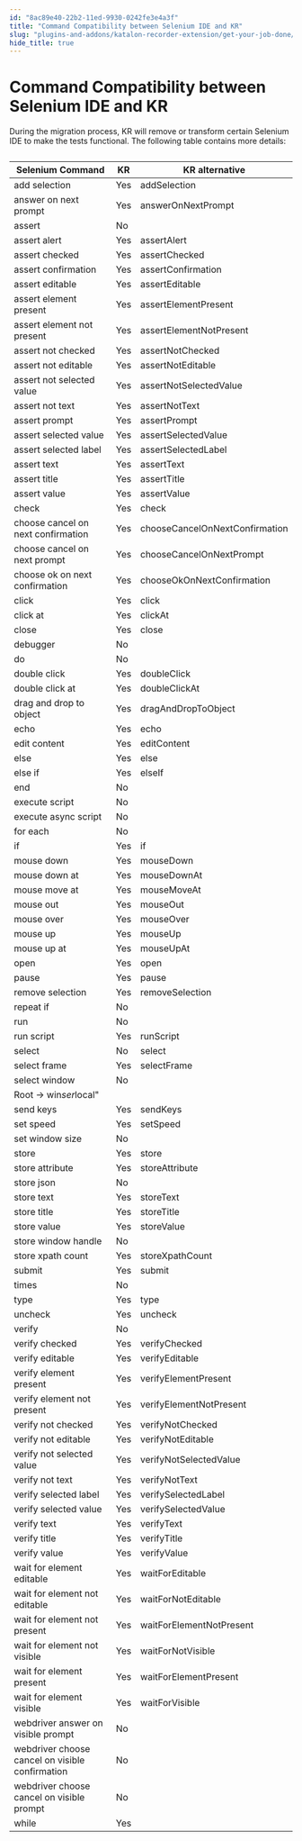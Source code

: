 ```yaml
---
id: "8ac89e40-22b2-11ed-9930-0242fe3e4a3f"
title: "Command Compatibility between Selenium IDE and KR"
slug: "plugins-and-addons/katalon-recorder-extension/get-your-job-done/extend-katalon-recorder/command-compatibility-between-selenium-ide-and-kr"
hide_title: true
---
```

  

# <a id="id" class="anchor_top_offset"/><a id="ariaid-title1" class="anchor_top_offset"/>Command Compatibility between Selenium IDE and KR

  
    
<p xmlns="http://www.w3.org/1999/xhtml" className="p">During the migration process, KR will remove or transform   certain Selenium IDE to make the tests functional. The following   table contains more details:</p> 
    
<table xmlns="http://www.w3.org/1999/xhtml" className="table"><caption /><thead className="thead">     <tr className>       <th className="entry anchor_top_offset" id="id__entry__1">Selenium Command</th>       <th className="entry anchor_top_offset" id="id__entry__2">KR</th>       <th className="entry anchor_top_offset" id="id__entry__3">KR alternative</th>     </tr>   </thead><tbody className="tbody">     <tr className>       <td className="entry" headers="id__entry__1 id__entry__2 id__entry__3 ">add selection</td>       <td className="entry" headers="id__entry__1 id__entry__2 id__entry__3 ">Yes</td>       <td className="entry" headers="id__entry__1 id__entry__2 id__entry__3 ">addSelection</td>     </tr>     <tr className>       <td className="entry" headers="id__entry__1 id__entry__2 id__entry__3 ">answer on next prompt</td>       <td className="entry" headers="id__entry__1 id__entry__2 id__entry__3 ">Yes</td>       <td className="entry" headers="id__entry__1 id__entry__2 id__entry__3 ">answerOnNextPrompt</td>     </tr>     <tr className>       <td className="entry" headers="id__entry__1 id__entry__2 id__entry__3 ">assert</td>       <td className="entry" headers="id__entry__1 id__entry__2 id__entry__3 ">No</td>       <td className="entry" headers="id__entry__1 id__entry__2 id__entry__3 ">       </td></tr>     <tr className>       <td className="entry" headers="id__entry__1 id__entry__2 id__entry__3 ">assert alert</td>       <td className="entry" headers="id__entry__1 id__entry__2 id__entry__3 ">Yes</td>       <td className="entry" headers="id__entry__1 id__entry__2 id__entry__3 ">assertAlert</td>     </tr>     <tr className>       <td className="entry" headers="id__entry__1 id__entry__2 id__entry__3 ">assert checked</td>       <td className="entry" headers="id__entry__1 id__entry__2 id__entry__3 ">Yes</td>       <td className="entry" headers="id__entry__1 id__entry__2 id__entry__3 ">assertChecked</td>     </tr>     <tr className>       <td className="entry" headers="id__entry__1 id__entry__2 id__entry__3 ">assert confirmation</td>       <td className="entry" headers="id__entry__1 id__entry__2 id__entry__3 ">Yes</td>       <td className="entry" headers="id__entry__1 id__entry__2 id__entry__3 ">assertConfirmation</td>     </tr>     <tr className>       <td className="entry" headers="id__entry__1 id__entry__2 id__entry__3 ">assert editable</td>       <td className="entry" headers="id__entry__1 id__entry__2 id__entry__3 ">Yes</td>       <td className="entry" headers="id__entry__1 id__entry__2 id__entry__3 ">assertEditable</td>     </tr>     <tr className>       <td className="entry" headers="id__entry__1 id__entry__2 id__entry__3 ">assert element present</td>       <td className="entry" headers="id__entry__1 id__entry__2 id__entry__3 ">Yes</td>       <td className="entry" headers="id__entry__1 id__entry__2 id__entry__3 ">assertElementPresent</td>     </tr>     <tr className>       <td className="entry" headers="id__entry__1 id__entry__2 id__entry__3 ">assert element not present</td>       <td className="entry" headers="id__entry__1 id__entry__2 id__entry__3 ">Yes</td>       <td className="entry" headers="id__entry__1 id__entry__2 id__entry__3 ">assertElementNotPresent</td>     </tr>     <tr className>       <td className="entry" headers="id__entry__1 id__entry__2 id__entry__3 ">assert not checked</td>       <td className="entry" headers="id__entry__1 id__entry__2 id__entry__3 ">Yes</td>       <td className="entry" headers="id__entry__1 id__entry__2 id__entry__3 ">assertNotChecked</td>     </tr>     <tr className>       <td className="entry" headers="id__entry__1 id__entry__2 id__entry__3 ">assert not editable</td>       <td className="entry" headers="id__entry__1 id__entry__2 id__entry__3 ">Yes</td>       <td className="entry" headers="id__entry__1 id__entry__2 id__entry__3 ">assertNotEditable</td>     </tr>     <tr className>       <td className="entry" headers="id__entry__1 id__entry__2 id__entry__3 ">assert not selected value</td>       <td className="entry" headers="id__entry__1 id__entry__2 id__entry__3 ">Yes</td>       <td className="entry" headers="id__entry__1 id__entry__2 id__entry__3 ">assertNotSelectedValue</td>     </tr>     <tr className>       <td className="entry" headers="id__entry__1 id__entry__2 id__entry__3 ">assert not text</td>       <td className="entry" headers="id__entry__1 id__entry__2 id__entry__3 ">Yes</td>       <td className="entry" headers="id__entry__1 id__entry__2 id__entry__3 ">assertNotText</td>     </tr>     <tr className>       <td className="entry" headers="id__entry__1 id__entry__2 id__entry__3 ">assert prompt</td>       <td className="entry" headers="id__entry__1 id__entry__2 id__entry__3 ">Yes</td>       <td className="entry" headers="id__entry__1 id__entry__2 id__entry__3 ">assertPrompt</td>     </tr>     <tr className>       <td className="entry" headers="id__entry__1 id__entry__2 id__entry__3 ">assert selected value</td>       <td className="entry" headers="id__entry__1 id__entry__2 id__entry__3 ">Yes</td>       <td className="entry" headers="id__entry__1 id__entry__2 id__entry__3 ">assertSelectedValue</td>     </tr>     <tr className>       <td className="entry" headers="id__entry__1 id__entry__2 id__entry__3 ">assert selected label</td>       <td className="entry" headers="id__entry__1 id__entry__2 id__entry__3 ">Yes</td>       <td className="entry" headers="id__entry__1 id__entry__2 id__entry__3 ">assertSelectedLabel</td>     </tr>     <tr className>       <td className="entry" headers="id__entry__1 id__entry__2 id__entry__3 ">assert text</td>       <td className="entry" headers="id__entry__1 id__entry__2 id__entry__3 ">Yes</td>       <td className="entry" headers="id__entry__1 id__entry__2 id__entry__3 ">assertText</td>     </tr>     <tr className>       <td className="entry" headers="id__entry__1 id__entry__2 id__entry__3 ">assert title</td>       <td className="entry" headers="id__entry__1 id__entry__2 id__entry__3 ">Yes</td>       <td className="entry" headers="id__entry__1 id__entry__2 id__entry__3 ">assertTitle</td>     </tr>     <tr className>       <td className="entry" headers="id__entry__1 id__entry__2 id__entry__3 ">assert value</td>       <td className="entry" headers="id__entry__1 id__entry__2 id__entry__3 ">Yes</td>       <td className="entry" headers="id__entry__1 id__entry__2 id__entry__3 ">assertValue</td>     </tr>     <tr className>       <td className="entry" headers="id__entry__1 id__entry__2 id__entry__3 ">check</td>       <td className="entry" headers="id__entry__1 id__entry__2 id__entry__3 ">Yes</td>       <td className="entry" headers="id__entry__1 id__entry__2 id__entry__3 ">check</td>     </tr>     <tr className>       <td className="entry" headers="id__entry__1 id__entry__2 id__entry__3 ">choose cancel on next confirmation</td>       <td className="entry" headers="id__entry__1 id__entry__2 id__entry__3 ">Yes</td>       <td className="entry" headers="id__entry__1 id__entry__2 id__entry__3 ">chooseCancelOnNextConfirmation</td>     </tr>     <tr className>       <td className="entry" headers="id__entry__1 id__entry__2 id__entry__3 ">choose cancel on next prompt</td>       <td className="entry" headers="id__entry__1 id__entry__2 id__entry__3 ">Yes</td>       <td className="entry" headers="id__entry__1 id__entry__2 id__entry__3 ">chooseCancelOnNextPrompt</td>     </tr>     <tr className>       <td className="entry" headers="id__entry__1 id__entry__2 id__entry__3 ">choose ok on next confirmation</td>       <td className="entry" headers="id__entry__1 id__entry__2 id__entry__3 ">Yes</td>       <td className="entry" headers="id__entry__1 id__entry__2 id__entry__3 ">chooseOkOnNextConfirmation</td>     </tr>     <tr className>       <td className="entry" headers="id__entry__1 id__entry__2 id__entry__3 ">click</td>       <td className="entry" headers="id__entry__1 id__entry__2 id__entry__3 ">Yes</td>       <td className="entry" headers="id__entry__1 id__entry__2 id__entry__3 ">click</td>     </tr>     <tr className>       <td className="entry" headers="id__entry__1 id__entry__2 id__entry__3 ">click at</td>       <td className="entry" headers="id__entry__1 id__entry__2 id__entry__3 ">Yes</td>       <td className="entry" headers="id__entry__1 id__entry__2 id__entry__3 ">clickAt</td>     </tr>     <tr className>       <td className="entry" headers="id__entry__1 id__entry__2 id__entry__3 ">close</td>       <td className="entry" headers="id__entry__1 id__entry__2 id__entry__3 ">Yes</td>       <td className="entry" headers="id__entry__1 id__entry__2 id__entry__3 ">close</td>     </tr>     <tr className>       <td className="entry" headers="id__entry__1 id__entry__2 id__entry__3 ">debugger</td>       <td className="entry" headers="id__entry__1 id__entry__2 id__entry__3 ">No</td>       <td className="entry" headers="id__entry__1 id__entry__2 id__entry__3 ">       </td></tr>     <tr className>       <td className="entry" headers="id__entry__1 id__entry__2 id__entry__3 ">do</td>       <td className="entry" headers="id__entry__1 id__entry__2 id__entry__3 ">No</td>       <td className="entry" headers="id__entry__1 id__entry__2 id__entry__3 ">       </td></tr>     <tr className>       <td className="entry" headers="id__entry__1 id__entry__2 id__entry__3 ">double click</td>       <td className="entry" headers="id__entry__1 id__entry__2 id__entry__3 ">Yes</td>       <td className="entry" headers="id__entry__1 id__entry__2 id__entry__3 ">doubleClick</td>     </tr>     <tr className>       <td className="entry" headers="id__entry__1 id__entry__2 id__entry__3 ">double click at</td>       <td className="entry" headers="id__entry__1 id__entry__2 id__entry__3 ">Yes</td>       <td className="entry" headers="id__entry__1 id__entry__2 id__entry__3 ">doubleClickAt</td>     </tr>     <tr className>       <td className="entry" headers="id__entry__1 id__entry__2 id__entry__3 ">drag and drop to object</td>       <td className="entry" headers="id__entry__1 id__entry__2 id__entry__3 ">Yes</td>       <td className="entry" headers="id__entry__1 id__entry__2 id__entry__3 ">dragAndDropToObject</td>     </tr>     <tr className>       <td className="entry" headers="id__entry__1 id__entry__2 id__entry__3 ">echo</td>       <td className="entry" headers="id__entry__1 id__entry__2 id__entry__3 ">Yes</td>       <td className="entry" headers="id__entry__1 id__entry__2 id__entry__3 ">echo</td>     </tr>     <tr className>       <td className="entry" headers="id__entry__1 id__entry__2 id__entry__3 ">edit content</td>       <td className="entry" headers="id__entry__1 id__entry__2 id__entry__3 ">Yes</td>       <td className="entry" headers="id__entry__1 id__entry__2 id__entry__3 ">editContent</td>     </tr>     <tr className>       <td className="entry" headers="id__entry__1 id__entry__2 id__entry__3 ">else</td>       <td className="entry" headers="id__entry__1 id__entry__2 id__entry__3 ">Yes</td>       <td className="entry" headers="id__entry__1 id__entry__2 id__entry__3 ">else</td>     </tr>     <tr className>       <td className="entry" headers="id__entry__1 id__entry__2 id__entry__3 ">else if</td>       <td className="entry" headers="id__entry__1 id__entry__2 id__entry__3 ">Yes</td>       <td className="entry" headers="id__entry__1 id__entry__2 id__entry__3 ">elseIf</td>     </tr>     <tr className>       <td className="entry" headers="id__entry__1 id__entry__2 id__entry__3 ">end</td>       <td className="entry" headers="id__entry__1 id__entry__2 id__entry__3 ">No</td>       <td className="entry" headers="id__entry__1 id__entry__2 id__entry__3 ">       </td></tr>     <tr className>       <td className="entry" headers="id__entry__1 id__entry__2 id__entry__3 ">execute script</td>       <td className="entry" headers="id__entry__1 id__entry__2 id__entry__3 ">No</td>       <td className="entry" headers="id__entry__1 id__entry__2 id__entry__3 ">       </td></tr>     <tr className>       <td className="entry" headers="id__entry__1 id__entry__2 id__entry__3 ">execute async script</td>       <td className="entry" headers="id__entry__1 id__entry__2 id__entry__3 ">No</td>       <td className="entry" headers="id__entry__1 id__entry__2 id__entry__3 ">       </td></tr>     <tr className>       <td className="entry" headers="id__entry__1 id__entry__2 id__entry__3 ">for each</td>       <td className="entry" headers="id__entry__1 id__entry__2 id__entry__3 ">No</td>       <td className="entry" headers="id__entry__1 id__entry__2 id__entry__3 ">       </td></tr>     <tr className>       <td className="entry" headers="id__entry__1 id__entry__2 id__entry__3 ">if</td>       <td className="entry" headers="id__entry__1 id__entry__2 id__entry__3 ">Yes</td>       <td className="entry" headers="id__entry__1 id__entry__2 id__entry__3 ">if</td>     </tr>     <tr className>       <td className="entry" headers="id__entry__1 id__entry__2 id__entry__3 ">mouse down</td>       <td className="entry" headers="id__entry__1 id__entry__2 id__entry__3 ">Yes</td>       <td className="entry" headers="id__entry__1 id__entry__2 id__entry__3 ">mouseDown</td>     </tr>     <tr className>       <td className="entry" headers="id__entry__1 id__entry__2 id__entry__3 ">mouse down at</td>       <td className="entry" headers="id__entry__1 id__entry__2 id__entry__3 ">Yes</td>       <td className="entry" headers="id__entry__1 id__entry__2 id__entry__3 ">mouseDownAt</td>     </tr>     <tr className>       <td className="entry" headers="id__entry__1 id__entry__2 id__entry__3 ">mouse move at</td>       <td className="entry" headers="id__entry__1 id__entry__2 id__entry__3 ">Yes</td>       <td className="entry" headers="id__entry__1 id__entry__2 id__entry__3 ">mouseMoveAt</td>     </tr>     <tr className>       <td className="entry" headers="id__entry__1 id__entry__2 id__entry__3 ">mouse out</td>       <td className="entry" headers="id__entry__1 id__entry__2 id__entry__3 ">Yes</td>       <td className="entry" headers="id__entry__1 id__entry__2 id__entry__3 ">mouseOut</td>     </tr>     <tr className>       <td className="entry" headers="id__entry__1 id__entry__2 id__entry__3 ">mouse over</td>       <td className="entry" headers="id__entry__1 id__entry__2 id__entry__3 ">Yes</td>       <td className="entry" headers="id__entry__1 id__entry__2 id__entry__3 ">mouseOver</td>     </tr>     <tr className>       <td className="entry" headers="id__entry__1 id__entry__2 id__entry__3 ">mouse up</td>       <td className="entry" headers="id__entry__1 id__entry__2 id__entry__3 ">Yes</td>       <td className="entry" headers="id__entry__1 id__entry__2 id__entry__3 ">mouseUp</td>     </tr>     <tr className>       <td className="entry" headers="id__entry__1 id__entry__2 id__entry__3 ">mouse up at</td>       <td className="entry" headers="id__entry__1 id__entry__2 id__entry__3 ">Yes</td>       <td className="entry" headers="id__entry__1 id__entry__2 id__entry__3 ">mouseUpAt</td>     </tr>     <tr className>       <td className="entry" headers="id__entry__1 id__entry__2 id__entry__3 ">open</td>       <td className="entry" headers="id__entry__1 id__entry__2 id__entry__3 ">Yes</td>       <td className="entry" headers="id__entry__1 id__entry__2 id__entry__3 ">open</td>     </tr>     <tr className>       <td className="entry" headers="id__entry__1 id__entry__2 id__entry__3 ">pause</td>       <td className="entry" headers="id__entry__1 id__entry__2 id__entry__3 ">Yes</td>       <td className="entry" headers="id__entry__1 id__entry__2 id__entry__3 ">pause</td>     </tr>     <tr className>       <td className="entry" headers="id__entry__1 id__entry__2 id__entry__3 ">remove selection</td>       <td className="entry" headers="id__entry__1 id__entry__2 id__entry__3 ">Yes</td>       <td className="entry" headers="id__entry__1 id__entry__2 id__entry__3 ">removeSelection</td>     </tr>     <tr className>       <td className="entry" headers="id__entry__1 id__entry__2 id__entry__3 ">repeat if</td>       <td className="entry" headers="id__entry__1 id__entry__2 id__entry__3 ">No</td>       <td className="entry" headers="id__entry__1 id__entry__2 id__entry__3 ">       </td></tr>     <tr className>       <td className="entry" headers="id__entry__1 id__entry__2 id__entry__3 ">run</td>       <td className="entry" headers="id__entry__1 id__entry__2 id__entry__3 ">No</td>       <td className="entry" headers="id__entry__1 id__entry__2 id__entry__3 ">       </td></tr>     <tr className>       <td className="entry" headers="id__entry__1 id__entry__2 id__entry__3 ">run script</td>       <td className="entry" headers="id__entry__1 id__entry__2 id__entry__3 ">Yes</td>       <td className="entry" headers="id__entry__1 id__entry__2 id__entry__3 ">runScript</td>     </tr>     <tr className>       <td className="entry" headers="id__entry__1 id__entry__2 id__entry__3 ">select</td>       <td className="entry" headers="id__entry__1 id__entry__2 id__entry__3 ">No</td>       <td className="entry" headers="id__entry__1 id__entry__2 id__entry__3 ">select</td>     </tr>     <tr className>       <td className="entry" headers="id__entry__1 id__entry__2 id__entry__3 ">select frame</td>       <td className="entry" headers="id__entry__1 id__entry__2 id__entry__3 ">Yes</td>       <td className="entry" headers="id__entry__1 id__entry__2 id__entry__3 ">selectFrame</td>     </tr>     <tr className>       <td className="entry" headers="id__entry__1 id__entry__2 id__entry__3 ">select window</td>       <td className="entry" headers="id__entry__1 id__entry__2 id__entry__3 ">No</td>       <td className="entry" headers="id__entry__1 id__entry__2 id__entry__3 ">       </td></tr>     <tr className>       <td className="entry" headers="id__entry__1 id__entry__2 id__entry__3 ">Root → win<em className="ph i">ser</em>local"</td>       <td className="entry" headers="id__entry__1 id__entry__2 id__entry__3 ">       </td><td className="entry" headers="id__entry__1 id__entry__2 id__entry__3 ">       </td></tr>     <tr className>       <td className="entry" headers="id__entry__1 id__entry__2 id__entry__3 ">send keys</td>       <td className="entry" headers="id__entry__1 id__entry__2 id__entry__3 ">Yes</td>       <td className="entry" headers="id__entry__1 id__entry__2 id__entry__3 ">sendKeys</td>     </tr>     <tr className>       <td className="entry" headers="id__entry__1 id__entry__2 id__entry__3 ">set speed</td>       <td className="entry" headers="id__entry__1 id__entry__2 id__entry__3 ">Yes</td>       <td className="entry" headers="id__entry__1 id__entry__2 id__entry__3 ">setSpeed</td>     </tr>     <tr className>       <td className="entry" headers="id__entry__1 id__entry__2 id__entry__3 ">set window size</td>       <td className="entry" headers="id__entry__1 id__entry__2 id__entry__3 ">No</td>       <td className="entry" headers="id__entry__1 id__entry__2 id__entry__3 ">       </td></tr>     <tr className>       <td className="entry" headers="id__entry__1 id__entry__2 id__entry__3 ">store</td>       <td className="entry" headers="id__entry__1 id__entry__2 id__entry__3 ">Yes</td>       <td className="entry" headers="id__entry__1 id__entry__2 id__entry__3 ">store</td>     </tr>     <tr className>       <td className="entry" headers="id__entry__1 id__entry__2 id__entry__3 ">store attribute</td>       <td className="entry" headers="id__entry__1 id__entry__2 id__entry__3 ">Yes</td>       <td className="entry" headers="id__entry__1 id__entry__2 id__entry__3 ">storeAttribute</td>     </tr>     <tr className>       <td className="entry" headers="id__entry__1 id__entry__2 id__entry__3 ">store json</td>       <td className="entry" headers="id__entry__1 id__entry__2 id__entry__3 ">No</td>       <td className="entry" headers="id__entry__1 id__entry__2 id__entry__3 ">       </td></tr>     <tr className>       <td className="entry" headers="id__entry__1 id__entry__2 id__entry__3 ">store text</td>       <td className="entry" headers="id__entry__1 id__entry__2 id__entry__3 ">Yes</td>       <td className="entry" headers="id__entry__1 id__entry__2 id__entry__3 ">storeText</td>     </tr>     <tr className>       <td className="entry" headers="id__entry__1 id__entry__2 id__entry__3 ">store title</td>       <td className="entry" headers="id__entry__1 id__entry__2 id__entry__3 ">Yes</td>       <td className="entry" headers="id__entry__1 id__entry__2 id__entry__3 ">storeTitle</td>     </tr>     <tr className>       <td className="entry" headers="id__entry__1 id__entry__2 id__entry__3 ">store value</td>       <td className="entry" headers="id__entry__1 id__entry__2 id__entry__3 ">Yes</td>       <td className="entry" headers="id__entry__1 id__entry__2 id__entry__3 ">storeValue</td>     </tr>     <tr className>       <td className="entry" headers="id__entry__1 id__entry__2 id__entry__3 ">store window handle</td>       <td className="entry" headers="id__entry__1 id__entry__2 id__entry__3 ">No</td>       <td className="entry" headers="id__entry__1 id__entry__2 id__entry__3 ">       </td></tr>     <tr className>       <td className="entry" headers="id__entry__1 id__entry__2 id__entry__3 ">store xpath count</td>       <td className="entry" headers="id__entry__1 id__entry__2 id__entry__3 ">Yes</td>       <td className="entry" headers="id__entry__1 id__entry__2 id__entry__3 ">storeXpathCount</td>     </tr>     <tr className>       <td className="entry" headers="id__entry__1 id__entry__2 id__entry__3 ">submit</td>       <td className="entry" headers="id__entry__1 id__entry__2 id__entry__3 ">Yes</td>       <td className="entry" headers="id__entry__1 id__entry__2 id__entry__3 ">submit</td>     </tr>     <tr className>       <td className="entry" headers="id__entry__1 id__entry__2 id__entry__3 ">times</td>       <td className="entry" headers="id__entry__1 id__entry__2 id__entry__3 ">No</td>       <td className="entry" headers="id__entry__1 id__entry__2 id__entry__3 ">       </td></tr>     <tr className>       <td className="entry" headers="id__entry__1 id__entry__2 id__entry__3 ">type</td>       <td className="entry" headers="id__entry__1 id__entry__2 id__entry__3 ">Yes</td>       <td className="entry" headers="id__entry__1 id__entry__2 id__entry__3 ">type</td>     </tr>     <tr className>       <td className="entry" headers="id__entry__1 id__entry__2 id__entry__3 ">uncheck</td>       <td className="entry" headers="id__entry__1 id__entry__2 id__entry__3 ">Yes</td>       <td className="entry" headers="id__entry__1 id__entry__2 id__entry__3 ">uncheck</td>     </tr>     <tr className>       <td className="entry" headers="id__entry__1 id__entry__2 id__entry__3 ">verify</td>       <td className="entry" headers="id__entry__1 id__entry__2 id__entry__3 ">No</td>       <td className="entry" headers="id__entry__1 id__entry__2 id__entry__3 ">       </td></tr>     <tr className>       <td className="entry" headers="id__entry__1 id__entry__2 id__entry__3 ">verify checked</td>       <td className="entry" headers="id__entry__1 id__entry__2 id__entry__3 ">Yes</td>       <td className="entry" headers="id__entry__1 id__entry__2 id__entry__3 ">verifyChecked</td>     </tr>     <tr className>       <td className="entry" headers="id__entry__1 id__entry__2 id__entry__3 ">verify editable</td>       <td className="entry" headers="id__entry__1 id__entry__2 id__entry__3 ">Yes</td>       <td className="entry" headers="id__entry__1 id__entry__2 id__entry__3 ">verifyEditable</td>     </tr>     <tr className>       <td className="entry" headers="id__entry__1 id__entry__2 id__entry__3 ">verify element present</td>       <td className="entry" headers="id__entry__1 id__entry__2 id__entry__3 ">Yes</td>       <td className="entry" headers="id__entry__1 id__entry__2 id__entry__3 ">verifyElementPresent</td>     </tr>     <tr className>       <td className="entry" headers="id__entry__1 id__entry__2 id__entry__3 ">verify element not present</td>       <td className="entry" headers="id__entry__1 id__entry__2 id__entry__3 ">Yes</td>       <td className="entry" headers="id__entry__1 id__entry__2 id__entry__3 ">verifyElementNotPresent</td>     </tr>     <tr className>       <td className="entry" headers="id__entry__1 id__entry__2 id__entry__3 ">verify not checked</td>       <td className="entry" headers="id__entry__1 id__entry__2 id__entry__3 ">Yes</td>       <td className="entry" headers="id__entry__1 id__entry__2 id__entry__3 ">verifyNotChecked</td>     </tr>     <tr className>       <td className="entry" headers="id__entry__1 id__entry__2 id__entry__3 ">verify not editable</td>       <td className="entry" headers="id__entry__1 id__entry__2 id__entry__3 ">Yes</td>       <td className="entry" headers="id__entry__1 id__entry__2 id__entry__3 ">verifyNotEditable</td>     </tr>     <tr className>       <td className="entry" headers="id__entry__1 id__entry__2 id__entry__3 ">verify not selected value</td>       <td className="entry" headers="id__entry__1 id__entry__2 id__entry__3 ">Yes</td>       <td className="entry" headers="id__entry__1 id__entry__2 id__entry__3 ">verifyNotSelectedValue</td>     </tr>     <tr className>       <td className="entry" headers="id__entry__1 id__entry__2 id__entry__3 ">verify not text</td>       <td className="entry" headers="id__entry__1 id__entry__2 id__entry__3 ">Yes</td>       <td className="entry" headers="id__entry__1 id__entry__2 id__entry__3 ">verifyNotText</td>     </tr>     <tr className>       <td className="entry" headers="id__entry__1 id__entry__2 id__entry__3 ">verify selected label</td>       <td className="entry" headers="id__entry__1 id__entry__2 id__entry__3 ">Yes</td>       <td className="entry" headers="id__entry__1 id__entry__2 id__entry__3 ">verifySelectedLabel</td>     </tr>     <tr className>       <td className="entry" headers="id__entry__1 id__entry__2 id__entry__3 ">verify selected value</td>       <td className="entry" headers="id__entry__1 id__entry__2 id__entry__3 ">Yes</td>       <td className="entry" headers="id__entry__1 id__entry__2 id__entry__3 ">verifySelectedValue</td>     </tr>     <tr className>       <td className="entry" headers="id__entry__1 id__entry__2 id__entry__3 ">verify text</td>       <td className="entry" headers="id__entry__1 id__entry__2 id__entry__3 ">Yes</td>       <td className="entry" headers="id__entry__1 id__entry__2 id__entry__3 ">verifyText</td>     </tr>     <tr className>       <td className="entry" headers="id__entry__1 id__entry__2 id__entry__3 ">verify title</td>       <td className="entry" headers="id__entry__1 id__entry__2 id__entry__3 ">Yes</td>       <td className="entry" headers="id__entry__1 id__entry__2 id__entry__3 ">verifyTitle</td>     </tr>     <tr className>       <td className="entry" headers="id__entry__1 id__entry__2 id__entry__3 ">verify value</td>       <td className="entry" headers="id__entry__1 id__entry__2 id__entry__3 ">Yes</td>       <td className="entry" headers="id__entry__1 id__entry__2 id__entry__3 ">verifyValue</td>     </tr>     <tr className>       <td className="entry" headers="id__entry__1 id__entry__2 id__entry__3 ">wait for element editable</td>       <td className="entry" headers="id__entry__1 id__entry__2 id__entry__3 ">Yes</td>       <td className="entry" headers="id__entry__1 id__entry__2 id__entry__3 ">waitForEditable</td>     </tr>     <tr className>       <td className="entry" headers="id__entry__1 id__entry__2 id__entry__3 ">wait for element not editable</td>       <td className="entry" headers="id__entry__1 id__entry__2 id__entry__3 ">Yes</td>       <td className="entry" headers="id__entry__1 id__entry__2 id__entry__3 ">waitForNotEditable</td>     </tr>     <tr className>       <td className="entry" headers="id__entry__1 id__entry__2 id__entry__3 ">wait for element not present</td>       <td className="entry" headers="id__entry__1 id__entry__2 id__entry__3 ">Yes</td>       <td className="entry" headers="id__entry__1 id__entry__2 id__entry__3 ">waitForElementNotPresent</td>     </tr>     <tr className>       <td className="entry" headers="id__entry__1 id__entry__2 id__entry__3 ">wait for element not visible</td>       <td className="entry" headers="id__entry__1 id__entry__2 id__entry__3 ">Yes</td>       <td className="entry" headers="id__entry__1 id__entry__2 id__entry__3 ">waitForNotVisible</td>     </tr>     <tr className>       <td className="entry" headers="id__entry__1 id__entry__2 id__entry__3 ">wait for element present</td>       <td className="entry" headers="id__entry__1 id__entry__2 id__entry__3 ">Yes</td>       <td className="entry" headers="id__entry__1 id__entry__2 id__entry__3 ">waitForElementPresent</td>     </tr>     <tr className>       <td className="entry" headers="id__entry__1 id__entry__2 id__entry__3 ">wait for element visible</td>       <td className="entry" headers="id__entry__1 id__entry__2 id__entry__3 ">Yes</td>       <td className="entry" headers="id__entry__1 id__entry__2 id__entry__3 ">waitForVisible</td>     </tr>     <tr className>       <td className="entry" headers="id__entry__1 id__entry__2 id__entry__3 ">webdriver answer on visible prompt</td>       <td className="entry" headers="id__entry__1 id__entry__2 id__entry__3 ">No</td>       <td className="entry" headers="id__entry__1 id__entry__2 id__entry__3 ">       </td></tr>     <tr className>       <td className="entry" headers="id__entry__1 id__entry__2 id__entry__3 ">webdriver choose cancel on visible confirmation</td>       <td className="entry" headers="id__entry__1 id__entry__2 id__entry__3 ">No</td>       <td className="entry" headers="id__entry__1 id__entry__2 id__entry__3 ">       </td></tr>     <tr className>       <td className="entry" headers="id__entry__1 id__entry__2 id__entry__3 ">webdriver choose cancel on visible prompt</td>       <td className="entry" headers="id__entry__1 id__entry__2 id__entry__3 ">No</td>       <td className="entry" headers="id__entry__1 id__entry__2 id__entry__3 ">       </td></tr>     <tr className>       <td className="entry" headers="id__entry__1 id__entry__2 id__entry__3 ">while</td>       <td className="entry" headers="id__entry__1 id__entry__2 id__entry__3 ">Yes</td>       <td className="entry" headers="id__entry__1 id__entry__2 id__entry__3 ">       </td></tr>   </tbody></table> 
  


